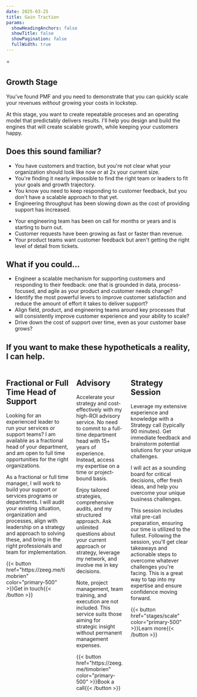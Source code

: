 ```yaml
---
date: 2025-03-25
title: Gain Traction
params:
  showHeadingAnchors: false
  showTitle: false
  showPagination: false
  fullWidth: true
---
```


<div class="text-center mb-4 p-4 tracking-tight bg-primary-900 md:mx-auto md:max-w-[750px] rounded-[25px]">
  <div class="pt-4 text-4xl">⭐</div>
  <h2 class="my-[1em] font-extrabold">Growth Stage</h2>
  <p class="font-normal">
    You've found PMF and you need to demonstrate that you can quickly scale your revenues <i>without</i> growing your costs in lockstep.
  </p>
  <p class="font-normal">
    At this stage, you want to create repeatable proceses and an operating model that predictably delivers results. I'll help you design and build the engines that will create scalable growth, while keeping your customers happy.
  </p>
</div>

<div class="md:mx-8">
  <h2>Does this sound familiar?</h2>
  <div class="flex flex-col sm:flex-row md:gap-8 text-left text-normal rounded-[25px] items-start">
    <div class="md:p-4 flex flex-col md:w-1/2">
      <ul class="list-disc md:pl-4 md:space-y-2 m-0"> 
        <li>You have customers and traction, but you're not clear what your organization should look like now or at 2x your current size.</li>
        <li>You're finding it nearly impossible to find the right team or leaders to fit your goals and growth trajectory.</li>
        <li>You know you need to keep responding to customer feedback, but you don't have a scalable approach to that yet.</li>
        <li>Engineering throughput has been slowing down as the cost of providing support has increased.</li>
      </ul>
    </div>
    <div class="p-4 rounded-[25px] flex flex-col sm:w-1/2">
      <ul class="list-disc pl-4 space-y-2"> 
        <li>Your engineering team has been on call for months or years and is starting to burn out.</li>
        <li>Customer requests have been growing as fast or faster than revenue.</li>
        <li>Your product teams want customer feedback but aren't getting the right level of detail from tickets.</li>
      </ul>
    </div>
  </div>
</div>

<div class="md:mx-8">
  <h2>What if you could...</h2>
  <ul class="list-disc pl-4 md:space-y-2">
    <li>Engineer a scalable mechanism for supporting customers and responding to their feedback: one that is grounded in data, process-focused, and agile as your product and customer needs change?</li>
    <li>Identify the most powerful levers to improve customer satisfaction and reduce the amount of effort it takes to deliver support?</li>
    <li>Align field, product, and engineering teams around key processes that will consistently  improve customer experience and your ability to scale?</li>
    <li>Drive down the cost of support over time, even as your customer base grows?</li>
  </ul>
  <h2 class="mb-8 text-center">If you want to make these hypotheticals a reality, I can help.</h2>
</div>

<div class="columns">
  <div class="column bg-primary-800">
    <h2 class="table-header"><b>Fractional or Full Time Head of Support</b></h2>
    <div class="content">
        <p>
          Looking for an experienced leader to run your services or support teams? I am available as a fractional head of your department, and am open to full time opportunities for the right organizations.
        </p>
        <p>
          As a fractional or full time manager, I will work to build your support or services programs or departments. I will audit your existing situation, organization and processes, align with leadership on a strategy and approach to solving these, and bring in the right professionals and team for implementation. 
        </p>
    </div>
    <div class="column-button-container">
      {{< button href="https://zeeg.me/timobrien" color="primary-500" >}}Get in touch{{< /button >}}
    </div>
  </div>
  <div class="column bg-primary-800">
    <h2 class="table-header"><b>Advisory</b></h2>
    <div class="content">
      <p>
        Accelerate your strategy and cost-effectively with my high-ROI advisory service. No need to commit to a full-time department head with 15+ years of experience. Instead, access my expertise on a time or project-bound basis.
      </p>
      <p> 
        Enjoy tailored strategies, comprehensive audits, and my structured approach. Ask unlimited questions about your current approach or strategy, leverage my network, and involve me in key decisions.
      </p>
      <p>
        Note, project management, team training, and execution are not included. This service suits those aiming for strategic insight without permanent management expenses.
      </p>
    </div>
    <div class="column-button-container">
      {{< button href="https://zeeg.me/timobrien" color="primary-500" >}}Book a call{{< /button >}}
    </div>
  </div>
  <div class="column bg-primary-800">
    <h2 class="table-header">Strategy Session</h2>
    <div class="content">
      <p>
        Leverage my extensive experience and knowledge with a Strategy call (typically 90 minutes). Get immediate feedback and brainstorm potential solutions for your unique challenges.
      </p>
      <p>
        I will act as a sounding board for critical decisions, offer fresh ideas, and help you overcome your unique business challenges.
      </p>
      <p>
        This session includes vital pre-call preparation, ensuring our time is utilized to the fullest. Following the session, you'll get clear takeaways and actionable steps to overcome whatever challenges you're facing. This is a great way to tap into my expertise and ensure confidence moving forward.
      </p>
    </div>
    <div class="column-button-container">
      {{< button href="stages/scale" color="primary-500" >}}Learn more{{< /button >}}
    </div>
  </div>
</div>

